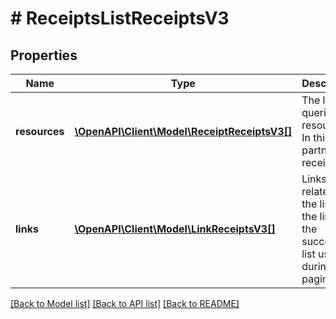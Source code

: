 # # ReceiptsListReceiptsV3

## Properties

Name | Type | Description | Notes
------------ | ------------- | ------------- | -------------
**resources** | [**\OpenAPI\Client\Model\ReceiptReceiptsV3[]**](ReceiptReceiptsV3.md) | The list of queried resources. In this case partner receipts. | [optional]
**links** | [**\OpenAPI\Client\Model\LinkReceiptsV3[]**](LinkReceiptsV3.md) | Links related to the list. E.g. the link to the successive list used during paging. | [optional]

[[Back to Model list]](../../README.md#models) [[Back to API list]](../../README.md#endpoints) [[Back to README]](../../README.md)

